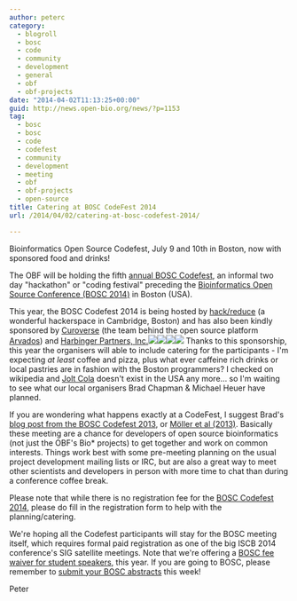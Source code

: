```yaml
---
author: peterc
category:
  - blogroll
  - bosc
  - code
  - community
  - development
  - general
  - obf
  - obf-projects
date: "2014-04-02T11:13:25+00:00"
guid: http://news.open-bio.org/news/?p=1153
tag:
  - bosc
  - bosc
  - code
  - codefest
  - community
  - development
  - meeting
  - obf
  - obf-projects
  - open-source
title: Catering at BOSC CodeFest 2014
url: /2014/04/02/catering-at-bosc-codefest-2014/

---
```

Bioinformatics Open Source Codefest, July 9 and 10th in Boston, now with sponsored food and drinks!

The OBF will be holding the fifth [annual BOSC Codefest](/wiki/Codefest), an informal two day "hackathon" or "coding festival" preceding the [Bioinformatics Open Source Conference (BOSC 2014)](/wiki/BOSC_2014) in Boston (USA).

This year, the BOSC Codefest 2014 is being hosted by [hack/reduce](http://www.hackreduce.org) (a wonderful hackerspace in Cambridge, Boston) and has also been kindly sponsored by [Curoverse](http://curoverse.com) (the team behind the open source platform [Arvados](http://arvados.org)) and [Harbinger Partners, Inc.](http://harbinger-partners.com/)[![](/w/images/4/42/Hack-reduce-logo.png)](http://www.hackreduce.org/)[![](/w/images/e/e5/Curoverse.png)](http://curoverse.com/)[![](/w/images/a/ac/HP-logo-no-tagline.png)](http://harbinger-partners.com/)[![](/w/images/4/43/Arvados.png)](http://arvados.org/)
Thanks to this sponsorship, this year the organisers will able to include catering for the participants - I'm expecting _at least_ coffee and pizza, plus what ever caffeine rich drinks or local pastries are in fashion with the Boston programmers? I checked on wikipedia and [Jolt Cola](http://en.wikipedia.org/wiki/Jolt_Cola) doesn't exist in the USA any more... so I'm waiting to see what our local organisers Brad Chapman & Michael Heuer have planned.

If you are wondering what happens exactly at a CodeFest, I suggest Brad's [blog post from the BOSC Codefest 2013](http://bcbio.wordpress.com/2013/07/18/summary-from-bioinformatics-open-science-codefest-2013-tools-infrastructure-standards-and-visualization/), or [Möller et al (2013)](http://journal.embnet.org/index.php/embnetjournal/article/view/726/998). Basically these meeting are a chance for developers of open source bioinformatics (not just the OBF's Bio\* projects) to get together and work on common interests. Things work best with some pre-meeting planning on the usual project development mailing lists or IRC, but are also a great way to meet other scientists and developers in person with more time to chat than during a conference coffee break.

Please note that while there is no registration fee for the [BOSC Codefest 2014](/wiki/Codefest_2014), please do fill in the registration form to help with the planning/catering.

We're hoping all the Codefest participants will stay for the BOSC meeting itself, which requires formal paid registration as one of the big ISCB 2014 conference's SIG satellite meetings. Note that we're offering a [BOSC fee waiver for student speakers](http://news.open-bio.org/news/2014/03/free-student-presenters-bosc-2014/), this year. If you are going to BOSC, please remember to [submit your BOSC abstracts](http://news.open-bio.org/news/2014/03/bosc-2014-call-for-abstracts/) this week!

Peter

